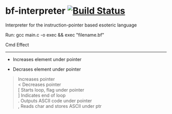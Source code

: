 bf-interpreter [![Build Status](https://travis-ci.org/mananshah99/bf-interpreter.svg?branch=master)](https://travis-ci.org/mananshah99/bf-interpreter)
==============

Interpreter for the instruction-pointer based esoteric language

Run: gcc main.c -o exec && exec "filename.bf"

Cmd  Effect                               
---  ------                               
+    Increases element under pointer      
-    Decrases element under pointer       
>    Increases pointer                    
<    Decreases pointer                    
[    Starts loop, flag under pointer      
]    Indicates end of loop                
.    Outputs ASCII code under pointer     
,    Reads char and stores ASCII under ptr
